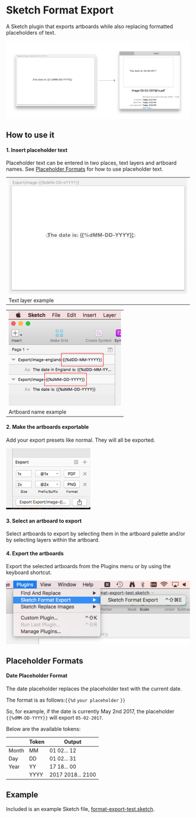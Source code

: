 # Sketch Format Export

A Sketch plugin that exports artboards while also replacing formatted placeholders of text.

![Example](./readme-images/example.png)

## How to use it

#### 1. Insert placeholder text

Placeholder text can be entered in two places, text layers and artboard names. See [Placeholder Formats](#placeholder-formats) for how to use placeholder text. 

| |
| --- |
| ![artboard palette](./readme-images/select-layer.png) |
| Text layer example  |

| |
| --- |
| ![select-artboard](./readme-images/select-artboard.png) |
| Artboard name example  |

#### 2. Make the artboards exportable

Add your export presets like normal. They will all be exported.

![Export screenshot](./readme-images/export.png)

#### 3. Select an artboard to export

Select artboards to export by selecting them in the artboard palette and/or by selecting layers within the artboard.

#### 4. Export the artboards

Export the selected artboards from the Plugins menu or by using the keyboard shortcut.

![Plugin Menu](./readme-images/plugin-menu.png)

## Placeholder Formats

#### Date Placeholder Format

The date placeholder replaces the placeholder text with the current date.

The format is as follows:`{{%d` `your placeholder` `}}`

So, for example, if the date is currently May 2nd 2017, the placeholder `{{%dMM-DD-YYYY}}` will export ``05-02-2017``.

Below are the available tokens: 

|       | Token         | Output        |
| ----- | ------------- | ------------- |
| Month | MM  | 01 02... 12 |
| Day   | DD  | 01 02... 31 |
| Year  | YY  | 17 18... 00 |
|       | YYYY  | 2017 2018... 2100 |

## Example

Included is an example Sketch file, [format-export-test.sketch](./format-export-test.sketch).
